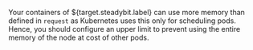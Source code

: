Your containers of ${target.steadybit.label} can use more memory than defined in `request` as Kubernetes uses this only for scheduling pods.
Hence, you should configure an upper limit to prevent using the entire memory of the node at cost of other pods.
